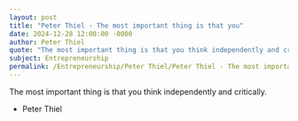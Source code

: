 ```yaml
---
layout: post
title: "Peter Thiel - The most important thing is that you"
date: 2024-12-28 12:00:00 -0000
author: Peter Thiel
quote: "The most important thing is that you think independently and critically."
subject: Entrepreneurship
permalink: /Entrepreneurship/Peter Thiel/Peter Thiel - The most important thing is that you
---
```


The most important thing is that you think independently and critically.

- Peter Thiel
